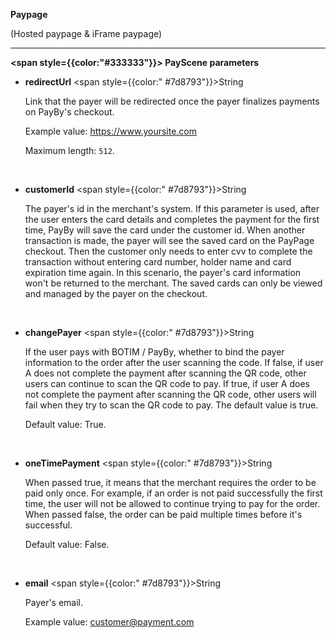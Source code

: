 

**Paypage**

(Hosted paypage & iFrame paypage)

---

**<span style={{color:"#333333"}}> PayScene parameters</span>**

- **redirectUrl**   <span style={{color:" #7d8793"}}>String</span> 

  Link that the payer will be redirected once the payer finalizes payments on PayBy's checkout. 

  Example value: https://www.yoursite.com

  Maximum length: `512`.

  <br/>

- **customerId**   <span style={{color:" #7d8793"}}>String</span>   

  The payer's id in the merchant's system. If this parameter is used, after the user enters the card details and completes the payment for the first time, PayBy will save the card under the customer id. When another transaction is made, the payer will see the saved card on the PayPage checkout. Then the customer only needs to enter cvv to complete the transaction without entering card number, holder name and card expiration time again.
  In this scenario, the payer's card information won't be returned to the merchant. The saved cards can only be viewed and managed by the payer on the checkout.

  <br/>
  
- **changePayer**   <span style={{color:" #7d8793"}}>String</span>   

  If the user pays with BOTIM / PayBy, whether to bind the payer information to the order after the user scanning the code. If false, if user A does not complete the payment after scanning the QR code, other users can continue to scan the QR code to pay. If true, if user A does not complete the payment after scanning the QR code, other users will fail when they try to scan the QR code to pay. The default value is true.

  Default value: True.
  
  <br/>
  
- **oneTimePayment**   <span style={{color:" #7d8793"}}>String</span>   

  When passed true, it means that the merchant requires the order to be paid only once. For example, if an order is not paid successfully the first time, the user will not be allowed to continue trying to pay for the order. When passed false, the order can be paid multiple times before it's successful.

  Default value: False.
  
  <br/>

- **email** <span style={{color:" #7d8793"}}>String</span>

  Payer's email. 

  Example value: customer@payment.com

  <br/>
